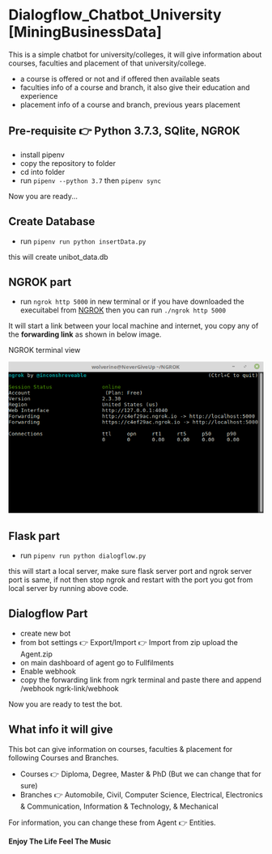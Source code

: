 # Dialogflow_Chatbot_University [MiningBusinessData]
This is a simple chatbot for university/colleges, it will give information about courses, faculties and placement of that university/college.
- a course is offered or not and if offered then available seats
- faculties info of a course and branch, it also give their education and experience
- placement info of a course and branch, previous years placement


## Pre-requisite :point_right: Python 3.7.3, SQlite, NGROK
- install pipenv
- copy the repository to folder
- cd into folder
- run `pipenv --python 3.7` then `pipenv sync`

Now you are ready...

## Create Database
- run `pipenv run python insertData.py`

this will create unibot_data.db

## NGROK part
- run `ngrok http 5000` in new terminal or if you have downloaded the execuitabel from [NGROK](https://ngrok.com/download)
then you can run `./ngrok http 5000`

It will start a link between your local machine and internet, you copy any of the **forwarding link** as shown in below image.

NGROK terminal view

![NGROK Image](/data/ngrok.png)

## Flask part
- run `pipenv run python dialogflow.py`

this will start a local server, make sure flask server port and ngrok server port is same, if not then stop ngrok and restart
with the port you got from local server by running above code.

## Dialogflow Part
- create new bot
- from bot settings :point_right: Export/Import :point_right: Import from zip upload the Agent.zip
- on main dashboard of agent go to Fullfilments
- Enable webhook
- copy the forwarding link from ngrk terminal and paste there and append /webhook
ngrk-link/webhook

Now you are ready to test the bot.

## What info it will give
This bot can give information on courses, faculties & placement for following Courses and Branches.
- Courses :point_right: Diploma, Degree, Master & PhD (But we can change that for sure)
- Branches :point_right: Automobile, Civil, Computer Science, Electrical, Electronics & Communication, 
Information & Technology, & Mechanical

For information, you can change these from Agent :point_right: Entities.




**Enjoy The Life Feel The Music**
